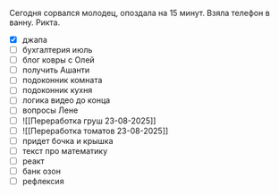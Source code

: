 Сегодня сорвался молодец, опоздала на 15 минут. Взяла телефон в ванну. Рикта.
- [x] джапа 
- [ ] бухгалтерия июль
- [ ] блог ковры с Олей 
- [ ] получить Ашанти
- [ ] подоконник комната
- [ ] подоконник кухня
- [ ] логика видео до конца
- [ ] вопросы Лене
- [ ] ![[Переработка груш 23-08-2025]]
- [ ] ![[Переработка томатов 23-08-2025]]
- [ ] придет бочка и крышка
- [ ] текст про математику
- [ ] реакт
- [ ] банк озон
- [ ] рефлексия 